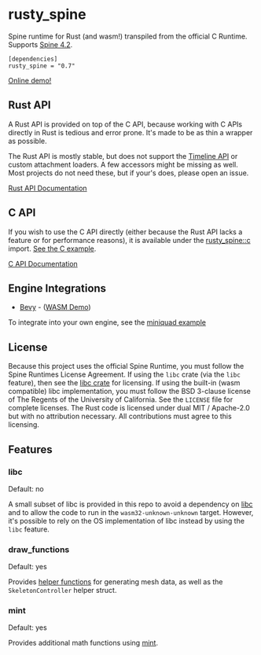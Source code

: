 # rusty_spine

Spine runtime for Rust (and wasm!) transpiled from the official C Runtime. Supports [Spine 4.2](http://esotericsoftware.com/).

```
[dependencies]
rusty_spine = "0.7"
```

[Online demo!](https://jabuwu.github.io/rusty_spine/)

## Rust API

A Rust API is provided on top of the C API, because working with C APIs directly in Rust is tedious and error prone. It's made to be as thin a wrapper as possible.

The Rust API is mostly stable, but does not support the [Timeline API](http://en.esotericsoftware.com/spine-api-reference#Timeline) or custom attachment loaders. A few accessors might be missing as well. Most projects do not need these, but if your's does, please open an issue.

[Rust API Documentation](https://docs.rs/rusty_spine/latest/rusty_spine/index.html)

## C API

If you wish to use the C API directly (either because the Rust API lacks a feature or for performance reasons), it is available under the [rusty_spine::c](https://docs.rs/rusty_spine/latest/rusty_spine/c/index.html) import. [See the C example](https://github.com/jabuwu/rusty_spine/blob/main/examples/c.rs).

[C API Documentation](http://en.esotericsoftware.com/spine-c)

## Engine Integrations

- [Bevy](https://github.com/jabuwu/bevy_spine) - ([WASM Demo](https://jabuwu.github.io/bevy_spine_demos/))

To integrate into your own engine, see the [miniquad example](https://github.com/jabuwu/rusty_spine/blob/main/examples/miniquad.rs)

## License

Because this project uses the official Spine Runtime, you must follow the Spine Runtimes License Agreement. If using the `libc` crate (via the `libc` feature), then see the [libc crate](https://crates.io/crates/libc) for licensing. If using the built-in (wasm compatible) libc implementation, you must follow the BSD 3-clause license of The Regents of the University of California. See the `LICENSE` file for complete licenses. The Rust code is licensed under dual MIT / Apache-2.0 but with no attribution necessary. All contributions must agree to this licensing.

## Features

### libc

Default: no

A small subset of libc is provided in this repo to avoid a dependency on [libc](https://crates.io/crates/libc) and to allow the code to run in the `wasm32-unknown-unknown` target. However, it's possible to rely on the OS implementation of libc instead by using the `libc` feature.

### draw_functions

Default: yes

Provides [helper functions](https://github.com/jabuwu/rusty_spine/tree/main/src/draw) for generating mesh data, as well as the `SkeletonController` helper struct.

### mint

Default: yes

Provides additional math functions using [mint](https://docs.rs/mint).
